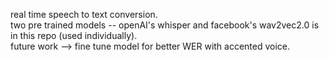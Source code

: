real time speech to text conversion.<br>
two pre trained models -- openAI's whisper and facebook's wav2vec2.0 is in this repo (used individually).<br>
future work --> fine tune model for better WER with accented voice.<br>
